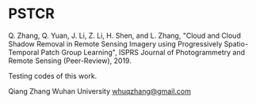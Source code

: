 # PSTCR
Q. Zhang, Q. Yuan, J. Li, Z. Li, H. Shen, and L. Zhang, "Cloud and Cloud Shadow Removal in Remote Sensing Imagery using Progressively Spatio-Temporal Patch Group Learning", ISPRS Journal of Photogrammetry and Remote Sensing (Peer-Review), 2019.

Testing codes of this work.

Qiang Zhang
Wuhan University
whuqzhang@gmail.com
